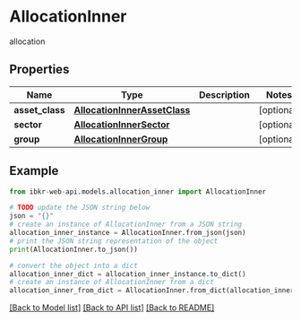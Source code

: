 # AllocationInner

allocation

## Properties

Name | Type | Description | Notes
------------ | ------------- | ------------- | -------------
**asset_class** | [**AllocationInnerAssetClass**](AllocationInnerAssetClass.md) |  | [optional] 
**sector** | [**AllocationInnerSector**](AllocationInnerSector.md) |  | [optional] 
**group** | [**AllocationInnerGroup**](AllocationInnerGroup.md) |  | [optional] 

## Example

```python
from ibkr-web-api.models.allocation_inner import AllocationInner

# TODO update the JSON string below
json = "{}"
# create an instance of AllocationInner from a JSON string
allocation_inner_instance = AllocationInner.from_json(json)
# print the JSON string representation of the object
print(AllocationInner.to_json())

# convert the object into a dict
allocation_inner_dict = allocation_inner_instance.to_dict()
# create an instance of AllocationInner from a dict
allocation_inner_from_dict = AllocationInner.from_dict(allocation_inner_dict)
```
[[Back to Model list]](../README.md#documentation-for-models) [[Back to API list]](../README.md#documentation-for-api-endpoints) [[Back to README]](../README.md)


